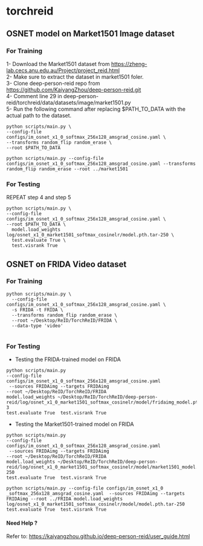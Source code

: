 # torchreid

## OSNET model on Market1501 Image dataset   
### For Training    
1- Download the Market1501 dataset from https://zheng-lab.cecs.anu.edu.au/Project/project_reid.html   
2- Make sure to extract the dataset in market1501 foler.         
3- Clone deep-person-reid repo from https://github.com/KaiyangZhou/deep-person-reid.git   
4- Comment line 29 in deep-person-reid/torchreid/data/datasets/image/market1501.py    
5- Run the following command after replacing $PATH_TO_DATA with the actual path to the dataset.    

```
python scripts/main.py \
--config-file configs/im_osnet_x1_0_softmax_256x128_amsgrad_cosine.yaml \
--transforms random_flip random_erase \
--root $PATH_TO_DATA

python scripts/main.py --config-file configs/im_osnet_x1_0_softmax_256x128_amsgrad_cosine.yaml --transforms random_flip random_erase --root ../market1501 
```
### For Testing    

REPEAT step 4 and step 5

```
python scripts/main.py \
--config-file configs/im_osnet_x1_0_softmax_256x128_amsgrad_cosine.yaml \
--root $PATH_TO_DATA \
  model.load_weights log/osnet_x1_0_market1501_softmax_cosinelr/model.pth.tar-250 \
  test.evaluate True \
  test.visrank True 
```


## OSNET on FRIDA Video dataset  
### For Training   
```
python scripts/main.py \     
  --config-file configs/im_osnet_x1_0_softmax_256x128_amsgrad_cosine.yaml \    
  -s FRIDA -t FRIDA \    
  --transforms random_flip random_erase \     
  --root ~/Desktop/ReID/TorchReID/FRIDA \     
  --data-type 'video'   
   
```

### For Testing   
- Testing the FRIDA-trained model on FRIDA
```
python scripts/main.py
--config-file configs/im_osnet_x1_0_softmax_256x128_amsgrad_cosine.yaml
 --sources FRIDAimg --targets FRIDAimg
--root ~/Desktop/ReID/TorchReID/FRIDA
model.load_weights ~/Desktop/ReID/TorchReID/deep-person-reid/log/osnet_x1_0_market1501_softmax_cosinelr/model/fridaimg_model.pth.tar-3
test.evaluate True  test.visrank True
```

- Testing the Market1501-trained model on FRIDA   

```
python scripts/main.py
--config-file configs/im_osnet_x1_0_softmax_256x128_amsgrad_cosine.yaml
 --sources FRIDAimg --targets FRIDAimg
--root ~/Desktop/ReID/TorchReID/FRIDA
model.load_weights ~/Desktop/ReID/TorchReID/deep-person-reid/log/osnet_x1_0_market1501_softmax_cosinelr/model/market1501_model.pth.tar-250
test.evaluate True  test.visrank True

python scripts/main.py --config-file configs/im_osnet_x1_0
_softmax_256x128_amsgrad_cosine.yaml  --sources FRIDAimg --targets FRIDAimg --root ../FRIDA model.load_weights log/osnet_x1_0_market1501_softmax_cosinelr/model/model.pth.tar-250 test.evaluate True  test.visrank True
```
#### Need Help ?      
Refer to: https://kaiyangzhou.github.io/deep-person-reid/user_guide.html
